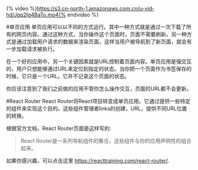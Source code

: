 {% video %}https://s3.cn-north-1.amazonaws.com.cn/u-vid-hd/Jqq2Ig4BaTo.mp4{% endvideo %}

#单页应用
单页应用可以以不同的方式运行。其中一种方式就是通过一次下载了所有的网页内容。通过这种方式，当你操作这个页面时，页面不需要刷新。另一种方式是通过加载用户请求的数据来渲染页面，这样当用户被导航到了新页面，就会有一步加载请求被执行。

在一个好的应用中，另一个关键因素就是URL控制着页面内容。单页应用是强交互的，用户只想能够通过URL来定位到指定的状态。当你把一个页面作为书签保存的时候，它只是一个URL。它并不记录这个页面的状态。

你应该注意到了我们之前做的应用不管你怎么操作交互，页面的URL都不会更新。

#React Router
React Router将React项目转变成单页应用。它通过提供一些特定的组件来实现这个目的。这些组件管理者links的创建，URL，提供不同URL位置的转换。

根据官方文档，React Router页面是这样写的:
>React Router是一系列导航组件的集合，这些组件与你的应用声明性的组合起来。

如果你感兴趣，可以点击这里 https://reacttraining.com/react-router/.

